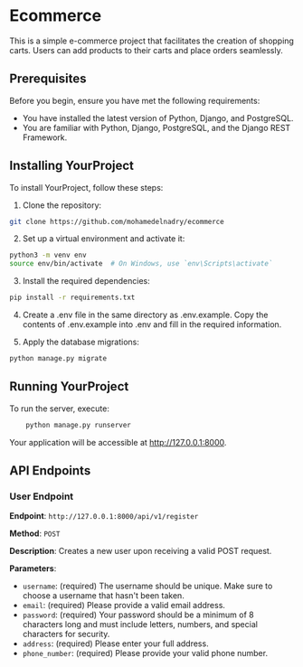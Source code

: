 # Ecommerce

This is a simple e-commerce project that facilitates the creation of shopping carts. Users can add products to their carts and place orders seamlessly.

## Prerequisites

Before you begin, ensure you have met the following requirements:

* You have installed the latest version of Python, Django, and PostgreSQL.
* You are familiar with Python, Django, PostgreSQL, and the Django REST Framework.

## Installing YourProject

To install YourProject, follow these steps:

1. Clone the repository:

```bash
git clone https://github.com/mohamedelnadry/ecommerce
```
2. Set up a virtual environment and activate it:

```bash
python3 -m venv env
source env/bin/activate  # On Windows, use `env\Scripts\activate`
```
3. Install the required dependencies:

```bash
pip install -r requirements.txt
```

4. Create a .env file in the same directory as .env.example. Copy the contents of .env.example into .env and fill in the required information.

5. Apply the database migrations:

```bash
python manage.py migrate
```


## Running YourProject
To run the server, execute:

```bash
    python manage.py runserver
```
Your application will be accessible at http://127.0.0.1:8000.

## API Endpoints

### User Endpoint

**Endpoint**: `http://127.0.0.1:8000/api/v1/register`

**Method**: `POST`

**Description**: Creates a new user upon receiving a valid POST request.


**Parameters**:

- `username`: (required) The username should be unique. Make sure to choose a username that hasn't been taken.
- `email`: (required) Please provide a valid email address.
- `password`: (required) Your password should be a minimum of 8 characters long and must include letters, numbers, and special characters for security.
- `address`: (required) Please enter your full address.
- `phone_number`: (required) Please provide your valid phone number.


